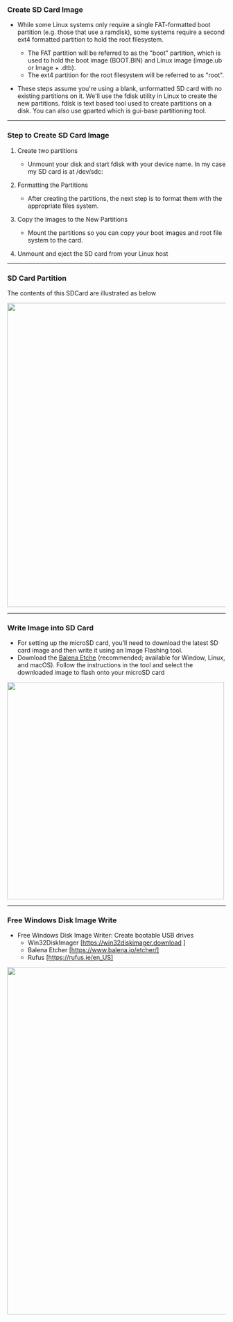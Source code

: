 ### Create SD Card Image

* While some Linux systems only require a single FAT-formatted boot partition (e.g. those that use a ramdisk), some systems require a second ext4 formatted partition to hold the root filesystem.  
  * The FAT partition will be referred to as the "boot" partition, which is used to hold the boot image (BOOT.BIN) and Linux image (image.ub or Image + .dtb).  
  * The ext4 partition for the root filesystem will be referred to as "root". 

* These steps assume you're using a blank, unformatted SD card with no existing partitions on it. We'll use the fdisk utility in Linux to create the new partitions. 
fdisk is text based tool used to create partitions on a disk. 
You can also use gparted which is gui-base partitioning tool.

---
### Step to Create SD Card Image

1. Create two partitions

    * Unmount your disk and start fdisk with your device name. In my case my SD card is at /dev/sdc:

2. Formatting the Partitions
    * After creating the partitions, the next step is to format them with the appropriate files system. 

3. Copy the Images to the New Partitions
    * Mount the partitions so you can copy your boot images and root file system to the card. 

4. Unmount and eject the SD card from your Linux host

---
### SD Card Partition

The contents of this SDCard are illustrated as below

<img src="https://github.com/user-attachments/assets/6e2088b3-2ee7-4f60-bdcd-7f00cb272c19" width="700">

---
### Write Image into SD Card

* For setting up the microSD card, you’ll need to download the latest SD card image and then write it using an Image Flashing tool.
* Download the [Balena Etche](https://www.balena.io/etcher/) (recommended; available for Window, Linux, and macOS). Follow the instructions in the tool and select the downloaded image to flash onto your microSD card

<img src="https://github.com/user-attachments/assets/936ccbf7-ef21-4765-ba6a-eb6527d7376e" width="500">

---
### Free Windows Disk Image Write

* Free Windows Disk Image Writer: Create bootable USB drives
    * Win32DiskImager [https://win32diskimager.download ]
    * Balena Etcher [https://www.balena.io/etcher/] 
    * Rufus [https://rufus.ie/en_US]

<img src="https://github.com/user-attachments/assets/7a64cfd4-9de0-4c77-b870-075d4eab9844" width="800">



